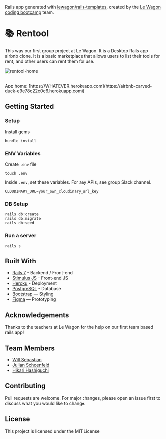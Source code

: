 Rails app generated with [lewagon/rails-templates](https://github.com/lewagon/rails-templates), created by the [Le Wagon coding bootcamp](https://www.lewagon.com) team.

# 📚 Rentool

This was our first group project at Le Wagon. It is a Desktop Rails app airbnb clone. It is a basic marketplace that allows users to list their tools for rent, and other users can rent them for use.

![rentool-home](https://github.com/user-attachments/assets/11ce5399-a277-443f-8346-7590f2aeebaf)


<br>
App home: [https://WHATEVER.herokuapp.com](https://airbnb-carved-duck-e9e78c22c0c6.herokuapp.com/)
   

## Getting Started
### Setup

Install gems
```
bundle install
```

### ENV Variables
Create `.env` file
```
touch .env
```
Inside `.env`, set these variables. For any APIs, see group Slack channel.
```
CLOUDINARY_URL=your_own_cloudinary_url_key
```

### DB Setup
```
rails db:create
rails db:migrate
rails db:seed
```

### Run a server
```
rails s
```

## Built With
- [Rails 7](https://guides.rubyonrails.org/) - Backend / Front-end
- [Stimulus JS](https://stimulus.hotwired.dev/) - Front-end JS
- [Heroku](https://heroku.com/) - Deployment
- [PostgreSQL](https://www.postgresql.org/) - Database
- [Bootstrap](https://getbootstrap.com/) — Styling
- [Figma](https://www.figma.com) — Prototyping

## Acknowledgements
Thanks to the teachers at Le Wagon for the help on our first team based rails app!

## Team Members
- [Will Sebastian](https://github.com/MaddRussian)
- [Julian Schoenfeld](https://github.com/carved-duck)
- [Hikari Hashiguchi](https://github.com/hikari-h)

## Contributing
Pull requests are welcome. For major changes, please open an issue first to discuss what you would like to change.

## License
This project is licensed under the MIT License

